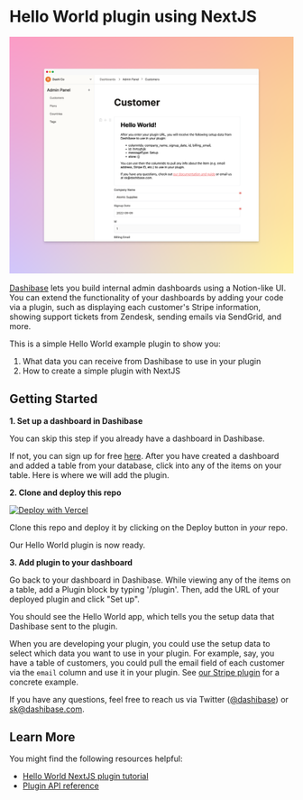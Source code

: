 # Hello World plugin using NextJS

![Hello World plugin block](/public/hello-world-plugin-block.png)

[Dashibase](https://dashibase.com/) lets you build internal admin dashboards using a Notion-like UI. You can extend the functionality of your dashboards by adding your code via a plugin, such as displaying each customer's Stripe information, showing support tickets from Zendesk, sending emails via SendGrid, and more.

This is a simple Hello World example plugin to show you:

1. What data you can receive from Dashibase to use in your plugin
2. How to create a simple plugin with NextJS

## Getting Started

**1. Set up a dashboard in Dashibase** 

You can skip this step if you already have a dashboard in Dashibase. 

If not, you can sign up for free [here](https://dashibase.com/). After you have created a dashboard and added a table from your database, click into any of the items on your table. Here is where we will add the plugin.

**2. Clone and deploy this repo**

[![Deploy with Vercel](https://vercel.com/button)](https://vercel.com/new/clone?repository-url=https://github.com/vercel/vercel/tree/main/examples/nuxtjs&template=nuxtjs)

Clone this repo and deploy it by clicking on the Deploy button in *your* repo.

Our Hello World plugin is now ready.

**3. Add plugin to your dashboard**

Go back to your dashboard in Dashibase. While viewing any of the items on a table, add a Plugin block by typing '/plugin'. Then, add the URL of your deployed plugin and click "Set up".

You should see the Hello World app, which tells you the setup data that Dashibase sent to the plugin. 

When you are developing your plugin, you could use the setup data to select which data you want to use in your plugin. For example, say, you have a table of customers, you could pull the email field of each customer via the `email` column and use it in your plugin. See [our Stripe plugin](https://github.com/Dashibase/dashibase-stripe-customer-plugin) for a concrete example.

If you have any questions, feel free to reach us via Twitter ([@dashibase](https://twitter.com/dashibase)) or sk@dashibase.com.

## Learn More

You might find the following resources helpful:

- [Hello World NextJS plugin tutorial](https://dashibase.com/docs/hello-world-nextjs-plugin/)
- [Plugin API reference](https://dashibase.com/docs/plugin-api-reference)

